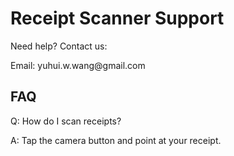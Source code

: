 <!DOCTYPE html>
<html>
<head>
    <title>Receipt Scanner Support</title>
</head>
<body>
    <h1>Receipt Scanner Support</h1>
    <p>Need help? Contact us:</p>
    <p>Email: yuhui.w.wang@gmail.com</p>
    <h2>FAQ</h2>
    <p>Q: How do I scan receipts?</p>
    <p>A: Tap the camera button and point at your receipt.</p>
</body>
</html>
